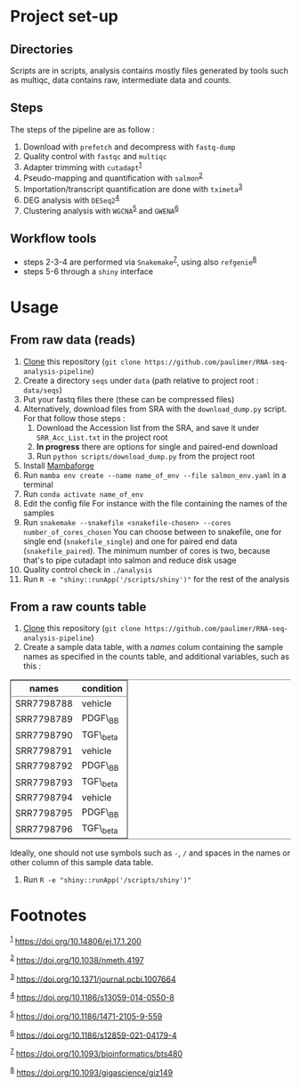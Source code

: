

# Project set-up


## Directories

Scripts are in scripts, analysis contains mostly files generated by tools such as multiqc, data contains raw, intermediate data and counts.


## Steps

The steps of the pipeline are as follow :

1.  Download with `prefetch` and decompress with `fastq-dump`
2.  Quality control with `fastqc` and `multiqc`
3.  Adapter trimming with `cutadapt`<sup><a id="fnr.1" class="footref" href="#fn.1">1</a></sup>
4.  Pseudo-mapping and quantification with `salmon`<sup><a id="fnr.2" class="footref" href="#fn.2">2</a></sup>
5.  Importation/transcript quantification are done with `tximeta`<sup><a id="fnr.3" class="footref" href="#fn.3">3</a></sup>
6.  DEG analysis with `DESeq2`<sup><a id="fnr.4" class="footref" href="#fn.4">4</a></sup>
7.  Clustering analysis with `WGCNA`<sup><a id="fnr.5" class="footref" href="#fn.5">5</a></sup> and `GWENA`<sup><a id="fnr.6" class="footref" href="#fn.6">6</a></sup>


## Workflow tools

-   steps 2-3-4 are performed via `Snakemake`<sup><a id="fnr.7" class="footref" href="#fn.7">7</a></sup>, using also `refgenie`<sup><a id="fnr.8" class="footref" href="#fn.8">8</a></sup>
-   steps 5-6 through a `shiny` interface


# Usage


## From raw data (reads)

1.  [Clone](https://www.git-scm.com/docs/git-clone) this repository (`git clone https://github.com/paulimer/RNA-seq-analysis-pipeline`)
2.  Create a directory `seqs` under `data` (path relative to project root : `data/seqs`)
3.  Put your fastq files there (these can be compressed files)
4.  Alternatively, download files from SRA with the `download_dump.py` script.
    For that follow those steps :
    1.  Download the Accession list from the SRA, and save it under `SRR_Acc_List.txt` in the project root
    2.  **In progress** there are options for single and paired-end download
    3.  Run `python scripts/download_dump.py` from the project root
5.  Install [Mambaforge](https://github.com/conda-forge/miniforge#mambaforge)
6.  Run `mamba env create --name name_of_env --file salmon_env.yaml` in a terminal
7.  Run `conda activate name_of_env`
8.  Edit the config file
    For instance with the file containing the names of the samples
9.  Run `snakemake --snakefile <snakefile-chosen> --cores number_of_cores_chosen`
    You can choose between to snakefile, one for single end (`snakefile_single`) and one for paired end data (`snakefile_paired`).
    The minimum number of cores is two, because that's to pipe cutadapt into salmon and reduce disk usage
10. Quality control check in `./analysis`
11. Run `R -e "shiny::runApp('/scripts/shiny')"` for the rest of the analysis


## From a raw counts table

1.  [Clone](https://www.git-scm.com/docs/git-clone) this repository (`git clone https://github.com/paulimer/RNA-seq-analysis-pipeline`)
2.  Create a sample data table, with a *names* colum containing the sample names as specified in the counts table, and additional variables, such as this :

<table border="2" cellspacing="0" cellpadding="6" rules="groups" frame="hsides">


<colgroup>
<col  class="org-left" />

<col  class="org-left" />
</colgroup>
<thead>
<tr>
<th scope="col" class="org-left">names</th>
<th scope="col" class="org-left">condition</th>
</tr>
</thead>

<tbody>
<tr>
<td class="org-left">SRR7798788</td>
<td class="org-left">vehicle</td>
</tr>


<tr>
<td class="org-left">SRR7798789</td>
<td class="org-left">PDGF\<sub>BB</sub></td>
</tr>


<tr>
<td class="org-left">SRR7798790</td>
<td class="org-left">TGF\<sub>beta</sub></td>
</tr>


<tr>
<td class="org-left">SRR7798791</td>
<td class="org-left">vehicle</td>
</tr>


<tr>
<td class="org-left">SRR7798792</td>
<td class="org-left">PDGF\<sub>BB</sub></td>
</tr>


<tr>
<td class="org-left">SRR7798793</td>
<td class="org-left">TGF\<sub>beta</sub></td>
</tr>


<tr>
<td class="org-left">SRR7798794</td>
<td class="org-left">vehicle</td>
</tr>


<tr>
<td class="org-left">SRR7798795</td>
<td class="org-left">PDGF\<sub>BB</sub></td>
</tr>


<tr>
<td class="org-left">SRR7798796</td>
<td class="org-left">TGF\<sub>beta</sub></td>
</tr>
</tbody>
</table>

Ideally, one should not use symbols such as `-`, `/` and spaces in the names or other column of this sample data table.

1.  Run `R -e "shiny::runApp('/scripts/shiny')"`


# Footnotes

<sup><a id="fn.1" href="#fnr.1">1</a></sup> <https://doi.org/10.14806/ej.17.1.200>

<sup><a id="fn.2" href="#fnr.2">2</a></sup> <https://doi.org/10.1038/nmeth.4197>

<sup><a id="fn.3" href="#fnr.3">3</a></sup> <https://doi.org/10.1371/journal.pcbi.1007664>

<sup><a id="fn.4" href="#fnr.4">4</a></sup> <https://doi.org/10.1186/s13059-014-0550-8>

<sup><a id="fn.5" href="#fnr.5">5</a></sup> <https://doi.org/10.1186/1471-2105-9-559>

<sup><a id="fn.6" href="#fnr.6">6</a></sup> <https://doi.org/10.1186/s12859-021-04179-4>

<sup><a id="fn.7" href="#fnr.7">7</a></sup> <https://doi.org/10.1093/bioinformatics/bts480>

<sup><a id="fn.8" href="#fnr.8">8</a></sup> <https://doi.org/10.1093/gigascience/giz149>
